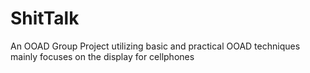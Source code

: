 # ShitTalk
An OOAD Group Project utilizing basic and practical OOAD techniques mainly focuses on the display for cellphones
